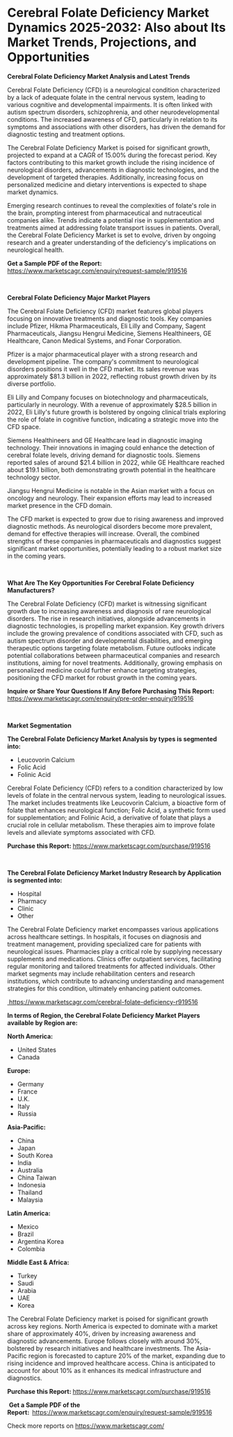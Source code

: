 <p><h1>Cerebral Folate Deficiency Market Dynamics 2025-2032: Also about Its Market Trends, Projections, and Opportunities</h1></p><p><strong>Cerebral Folate Deficiency Market Analysis and Latest Trends</strong></p>
<p><p>Cerebral Folate Deficiency (CFD) is a neurological condition characterized by a lack of adequate folate in the central nervous system, leading to various cognitive and developmental impairments. It is often linked with autism spectrum disorders, schizophrenia, and other neurodevelopmental conditions. The increased awareness of CFD, particularly in relation to its symptoms and associations with other disorders, has driven the demand for diagnostic testing and treatment options.</p><p>The Cerebral Folate Deficiency Market is poised for significant growth, projected to expand at a CAGR of 15.00% during the forecast period. Key factors contributing to this market growth include the rising incidence of neurological disorders, advancements in diagnostic technologies, and the development of targeted therapies. Additionally, increasing focus on personalized medicine and dietary interventions is expected to shape market dynamics.</p><p>Emerging research continues to reveal the complexities of folate's role in the brain, prompting interest from pharmaceutical and nutraceutical companies alike. Trends indicate a potential rise in supplementation and treatments aimed at addressing folate transport issues in patients. Overall, the Cerebral Folate Deficiency Market is set to evolve, driven by ongoing research and a greater understanding of the deficiency's implications on neurological health.</p></p>
<p><strong>Get a Sample PDF of the Report:&nbsp;</strong> <a href="https://www.marketscagr.com/enquiry/request-sample/919516?utm_campaign=1879&utm_medium=2&utm_source=Github&utm_content=ia&utm_term=05032025&utm_id=cerebral-folate-deficiency">https://www.marketscagr.com/enquiry/request-sample/919516</a></p>
<p>&nbsp;</p>
<p><strong>Cerebral Folate Deficiency Major Market Players</strong></p>
<p><p>The Cerebral Folate Deficiency (CFD) market features global players focusing on innovative treatments and diagnostic tools. Key companies include Pfizer, Hikma Pharmaceuticals, Eli Lilly and Company, Sagent Pharmaceuticals, Jiangsu Hengrui Medicine, Siemens Healthineers, GE Healthcare, Canon Medical Systems, and Fonar Corporation.</p><p>Pfizer is a major pharmaceutical player with a strong research and development pipeline. The company's commitment to neurological disorders positions it well in the CFD market. Its sales revenue was approximately $81.3 billion in 2022, reflecting robust growth driven by its diverse portfolio.</p><p>Eli Lilly and Company focuses on biotechnology and pharmaceuticals, particularly in neurology. With a revenue of approximately $28.5 billion in 2022, Eli Lilly's future growth is bolstered by ongoing clinical trials exploring the role of folate in cognitive function, indicating a strategic move into the CFD space.</p><p>Siemens Healthineers and GE Healthcare lead in diagnostic imaging technology. Their innovations in imaging could enhance the detection of cerebral folate levels, driving demand for diagnostic tools. Siemens reported sales of around $21.4 billion in 2022, while GE Healthcare reached about $19.1 billion, both demonstrating growth potential in the healthcare technology sector.</p><p>Jiangsu Hengrui Medicine is notable in the Asian market with a focus on oncology and neurology. Their expansion efforts may lead to increased market presence in the CFD domain.</p><p>The CFD market is expected to grow due to rising awareness and improved diagnostic methods. As neurological disorders become more prevalent, demand for effective therapies will increase. Overall, the combined strengths of these companies in pharmaceuticals and diagnostics suggest significant market opportunities, potentially leading to a robust market size in the coming years.</p></p>
<p>&nbsp;</p>
<p><strong>What Are The Key Opportunities For Cerebral Folate Deficiency Manufacturers?</strong></p>
<p><p>The Cerebral Folate Deficiency (CFD) market is witnessing significant growth due to increasing awareness and diagnosis of rare neurological disorders. The rise in research initiatives, alongside advancements in diagnostic technologies, is propelling market expansion. Key growth drivers include the growing prevalence of conditions associated with CFD, such as autism spectrum disorder and developmental disabilities, and emerging therapeutic options targeting folate metabolism. Future outlooks indicate potential collaborations between pharmaceutical companies and research institutions, aiming for novel treatments. Additionally, growing emphasis on personalized medicine could further enhance targeting strategies, positioning the CFD market for robust growth in the coming years.</p></p>
<p><strong>Inquire or Share Your Questions If Any Before Purchasing This Report:</strong> <a href="https://www.marketscagr.com/enquiry/pre-order-enquiry/919516?utm_campaign=1879&utm_medium=2&utm_source=Github&utm_content=ia&utm_term=05032025&utm_id=cerebral-folate-deficiency">https://www.marketscagr.com/enquiry/pre-order-enquiry/919516</a></p>
<p>&nbsp;</p>
<p><strong>Market Segmentation</strong></p>
<p><strong>The Cerebral Folate Deficiency Market Analysis by types is segmented into:</strong></p>
<p><ul><li>Leucovorin Calcium</li><li>Folic Acid</li><li>Folinic Acid</li></ul></p>
<p><p>Cerebral Folate Deficiency (CFD) refers to a condition characterized by low levels of folate in the central nervous system, leading to neurological issues. The market includes treatments like Leucovorin Calcium, a bioactive form of folate that enhances neurological function; Folic Acid, a synthetic form used for supplementation; and Folinic Acid, a derivative of folate that plays a crucial role in cellular metabolism. These therapies aim to improve folate levels and alleviate symptoms associated with CFD.</p></p>
<p><strong>Purchase this Report:&nbsp;</strong><a href="https://www.marketscagr.com/purchase/919516?utm_campaign=1879&utm_medium=2&utm_source=Github&utm_content=ia&utm_term=05032025&utm_id=cerebral-folate-deficiency">https://www.marketscagr.com/purchase/919516</a></p>
<p>&nbsp;</p>
<p><strong>The Cerebral Folate Deficiency Market Industry Research by Application is segmented into:</strong></p>
<p><ul><li>Hospital</li><li>Pharmacy</li><li>Clinic</li><li>Other</li></ul></p>
<p><p>The Cerebral Folate Deficiency market encompasses various applications across healthcare settings. In hospitals, it focuses on diagnosis and treatment management, providing specialized care for patients with neurological issues. Pharmacies play a critical role by supplying necessary supplements and medications. Clinics offer outpatient services, facilitating regular monitoring and tailored treatments for affected individuals. Other market segments may include rehabilitation centers and research institutions, which contribute to advancing understanding and management strategies for this condition, ultimately enhancing patient outcomes.</p></p>
<p><a href="https://www.marketscagr.com/cerebral-folate-deficiency-r919516?utm_campaign=1879&utm_medium=2&utm_source=Github&utm_content=ia&utm_term=05032025&utm_id=cerebral-folate-deficiency">&nbsp;https://www.marketscagr.com/cerebral-folate-deficiency-r919516</a></p>
<p><strong>In terms of Region, the Cerebral Folate Deficiency Market Players available by Region are:</strong></p>
<p>
    <p> <strong> North America: </strong>
        <ul>
            <li>United States</li>
            <li>Canada</li>
        </ul>
        </p> 
    <p> <strong> Europe: </strong>
        <ul>
            <li>Germany</li>
            <li>France</li>
            <li>U.K.</li>
            <li>Italy</li>
            <li>Russia</li>
        </ul>
        </p> 
    <p> <strong> Asia-Pacific: </strong>
        <ul>
            <li>China</li>
            <li>Japan</li>
            <li>South Korea</li>
            <li>India</li>
            <li>Australia</li>
            <li>China Taiwan</li>
            <li>Indonesia</li>
            <li>Thailand</li>
            <li>Malaysia</li>
        </ul>
        </p> 
    <p> <strong> Latin America: </strong>
        <ul>
            <li>Mexico</li>
            <li>Brazil</li>
            <li>Argentina Korea</li>
            <li>Colombia</li>
        </ul>
        </p> 
    <p> <strong> Middle East & Africa: </strong>
        <ul>
            <li>Turkey</li>
            <li>Saudi</li>
            <li>Arabia</li>
            <li>UAE</li>
            <li>Korea</li>
        </ul>
    </p>
    </p>
<p><p>The Cerebral Folate Deficiency market is poised for significant growth across key regions. North America is expected to dominate with a market share of approximately 40%, driven by increasing awareness and diagnostic advancements. Europe follows closely with around 30%, bolstered by research initiatives and healthcare investments. The Asia-Pacific region is forecasted to capture 20% of the market, expanding due to rising incidence and improved healthcare access. China is anticipated to account for about 10% as it enhances its medical infrastructure and diagnostics.</p></p>
<p><strong>Purchase this Report: </strong><a href="https://www.marketscagr.com/purchase/919516?utm_campaign=1879&utm_medium=2&utm_source=Github&utm_content=ia&utm_term=05032025&utm_id=cerebral-folate-deficiency">https://www.marketscagr.com/purchase/919516</a></p>
<p>&nbsp;<strong>Get a Sample PDF of the Report:&nbsp;&nbsp;</strong><a href="https://www.marketscagr.com/enquiry/request-sample/919516?utm_campaign=1879&utm_medium=2&utm_source=Github&utm_content=ia&utm_term=05032025&utm_id=cerebral-folate-deficiency">https://www.marketscagr.com/enquiry/request-sample/919516</a></p>
<p><strong></strong></p>
<p>Check more reports on <a href="https://www.marketscagr.com/?utm_campaign=1879&utm_medium=2&utm_source=Github&utm_content=ia&utm_term=05032025&utm_id=cerebral-folate-deficiency">https://www.marketscagr.com/</a></p>